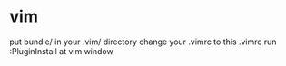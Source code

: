 # vim
put bundle/ in your .vim/ directory
change your .vimrc to this .vimrc
run :PluginInstall at vim window

